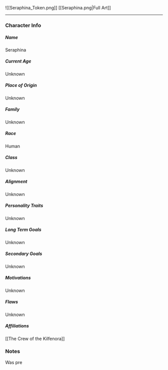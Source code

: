![[Seraphina_Token.png]]
[[Seraphina.png|Full Art]]

---
### Character Info

##### Name 
Seraphina 

##### Current Age
Unknown

##### Place of Origin
Unknown

##### Family
Unknown

##### Race
Human

##### Class
Unknown

##### Alignment
Unknown

##### Personality Traits
Unknown

##### Long Term Goals
Unknown

##### Secondary Goals
Unknown

##### Motivations
Unknown

##### Flaws
Unknown

##### Affiliations
[[The Crew of the Kilfenora]]

### Notes
Was pre